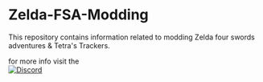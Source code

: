 
# Zelda-FSA-Modding
This repository contains information related to modding Zelda four swords adventures &amp; Tetra's Trackers.

for more info visit the  
[![Discord](https://img.shields.io/badge/Discord-Four_Swords_Plus-blue?logo=Discord&logoColor=fff)](https://discord.gg/q9RtF4Tm9E)

